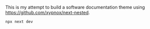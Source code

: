 This is my attempt to build a software documentation theme
using https://github.com/xypnox/next-nested.

```
npx next dev
```